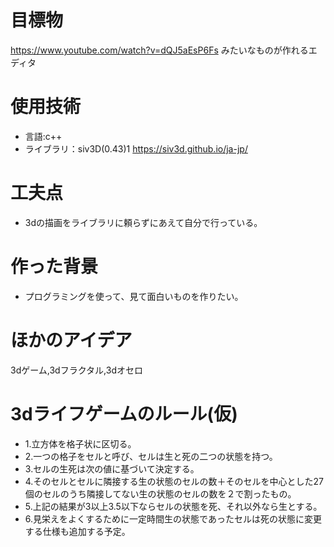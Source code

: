 # 目標物
https://www.youtube.com/watch?v=dQJ5aEsP6Fs
みたいなものが作れるエディタ

# 使用技術
- 言語:c++
- ライブラリ：siv3D(0.43)1
https://siv3d.github.io/ja-jp/

# 工夫点
- 3dの描画をライブラリに頼らずにあえて自分で行っている。

# 作った背景
- プログラミングを使って、見て面白いものを作りたい。

# ほかのアイデア
3dゲーム,3dフラクタル,3dオセロ

# 3dライフゲームのルール(仮)
- 1.立方体を格子状に区切る。
- 2.一つの格子をセルと呼び、セルは生と死の二つの状態を持つ。
- 3.セルの生死は次の値に基づいて決定する。
- 4.そのセルとセルに隣接する生の状態のセルの数＋そのセルを中心とした27個のセルのうち隣接してない生の状態のセルの数を２で割ったもの。
- 5.上記の結果が3以上3.5以下ならセルの状態を死、それ以外なら生とする。
- 6.見栄えをよくするために一定時間生の状態であったセルは死の状態に変更する仕様も追加する予定。


